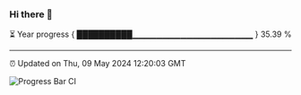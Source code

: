 ### Hi there 👋

⏳ Year progress { ██████████▁▁▁▁▁▁▁▁▁▁▁▁▁▁▁▁▁▁▁▁ } 35.39 %

---

⏰ Updated on Thu, 09 May 2024 12:20:03 GMT

![Progress Bar CI](https://github.com/liununu/liununu/workflows/Progress%20Bar%20CI/badge.svg)
